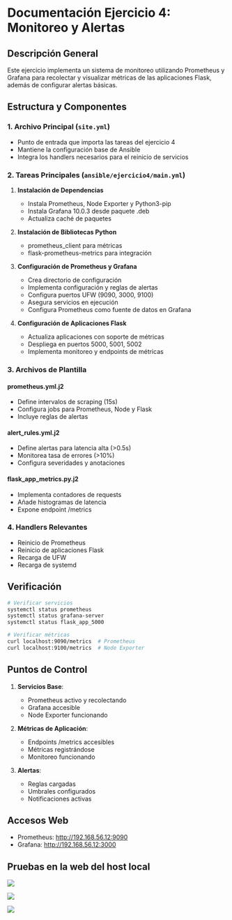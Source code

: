 # Documentación Ejercicio 4: Monitoreo y Alertas

## Descripción General

Este ejercicio implementa un sistema de monitoreo utilizando Prometheus y Grafana para recolectar y visualizar métricas de las aplicaciones Flask, además de configurar alertas básicas.

## Estructura y Componentes

### 1. Archivo Principal (`site.yml`)

- Punto de entrada que importa las tareas del ejercicio 4
- Mantiene la configuración base de Ansible
- Integra los handlers necesarios para el reinicio de servicios

### 2. Tareas Principales (`ansible/ejercicio4/main.yml`)

1. **Instalación de Dependencias**
    - Instala Prometheus, Node Exporter y Python3-pip
    - Instala Grafana 10.0.3 desde paquete .deb
    - Actualiza caché de paquetes

2. **Instalación de Bibliotecas Python**
    - prometheus_client para métricas
    - flask-prometheus-metrics para integración

3. **Configuración de Prometheus y Grafana**
    - Crea directorio de configuración
    - Implementa configuración y reglas de alertas
    - Configura puertos UFW (9090, 3000, 9100)
    - Asegura servicios en ejecución
    - Configura Prometheus como fuente de datos en Grafana

4. **Configuración de Aplicaciones Flask**
    - Actualiza aplicaciones con soporte de métricas
    - Despliega en puertos 5000, 5001, 5002
    - Implementa monitoreo y endpoints de métricas

### 3. Archivos de Plantilla

#### prometheus.yml.j2
- Define intervalos de scraping (15s)
- Configura jobs para Prometheus, Node y Flask
- Incluye reglas de alertas

#### alert_rules.yml.j2
- Define alertas para latencia alta (>0.5s)
- Monitorea tasa de errores (>10%)
- Configura severidades y anotaciones

#### flask_app_metrics.py.j2
- Implementa contadores de requests
- Añade histogramas de latencia
- Expone endpoint /metrics

### 4. Handlers Relevantes

- Reinicio de Prometheus
- Reinicio de aplicaciones Flask
- Recarga de UFW
- Recarga de systemd

## Verificación

```bash
# Verificar servicios
systemctl status prometheus
systemctl status grafana-server
systemctl status flask_app_5000

# Verificar métricas
curl localhost:9090/metrics  # Prometheus
curl localhost:9100/metrics  # Node Exporter

```

## Puntos de Control

1. **Servicios Base**:
    - Prometheus activo y recolectando
    - Grafana accesible
    - Node Exporter funcionando

2. **Métricas de Aplicación**:
    - Endpoints /metrics accesibles
    - Métricas registrándose
    - Monitoreo funcionando

3. **Alertas**:
    - Reglas cargadas
    - Umbrales configurados
    - Notificaciones activas

## Accesos Web

- Prometheus: http://192.168.56.12:9090
- Grafana: http://192.168.56.12:3000

## Pruebas en la web del host local

![](https://i.imgur.com/Mui5bUY.png)

![](https://i.imgur.com/0K2gDmf.png)

![](https://i.imgur.com/7gMgras.png)

